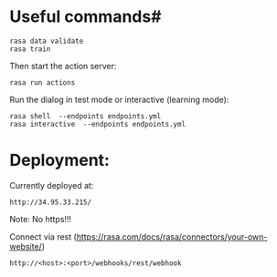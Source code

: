 # Useful commands#
```shell 
rasa data validate
rasa train
```
Then start the action server:
```shell
rasa run actions
```

Run the dialog in test mode or interactive (learning mode):
```shell
rasa shell  --endpoints endpoints.yml
rasa interactive  --endpoints endpoints.yml
```

# Deployment:
Currently deployed at:
```
http://34.95.33.215/
```
Note: No https!!!

Connect via rest (https://rasa.com/docs/rasa/connectors/your-own-website/)
```
http://<host>:<port>/webhooks/rest/webhook
```